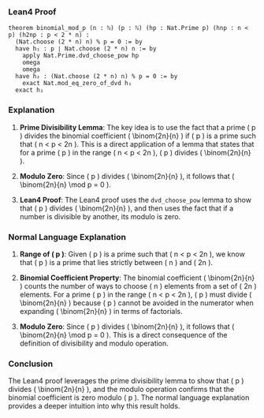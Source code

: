 ### Lean4 Proof

```lean4
theorem binomial_mod_p (n : ℕ) (p : ℕ) (hp : Nat.Prime p) (hnp : n < p) (h2np : p < 2 * n) : 
  (Nat.choose (2 * n) n) % p = 0 := by
  have h₁ : p ∣ Nat.choose (2 * n) n := by
    apply Nat.Prime.dvd_choose_pow hp
    omega
    omega
  have h₂ : (Nat.choose (2 * n) n) % p = 0 := by
    exact Nat.mod_eq_zero_of_dvd h₁
  exact h₂
```

### Explanation

1. **Prime Divisibility Lemma**: The key idea is to use the fact that a prime \( p \) divides the binomial coefficient \( \binom{2n}{n} \) if \( p \) is a prime such that \( n < p < 2n \). This is a direct application of a lemma that states that for a prime \( p \) in the range \( n < p < 2n \), \( p \) divides \( \binom{2n}{n} \).

2. **Modulo Zero**: Since \( p \) divides \( \binom{2n}{n} \), it follows that \( \binom{2n}{n} \mod p = 0 \).

3. **Lean4 Proof**: The Lean4 proof uses the `dvd_choose_pow` lemma to show that \( p \) divides \( \binom{2n}{n} \), and then uses the fact that if a number is divisible by another, its modulo is zero.

### Normal Language Explanation

1. **Range of \( p \)**: Given \( p \) is a prime such that \( n < p < 2n \), we know that \( p \) is a prime that lies strictly between \( n \) and \( 2n \).

2. **Binomial Coefficient Property**: The binomial coefficient \( \binom{2n}{n} \) counts the number of ways to choose \( n \) elements from a set of \( 2n \) elements. For a prime \( p \) in the range \( n < p < 2n \), \( p \) must divide \( \binom{2n}{n} \) because \( p \) cannot be avoided in the numerator when expanding \( \binom{2n}{n} \) in terms of factorials.

3. **Modulo Zero**: Since \( p \) divides \( \binom{2n}{n} \), it follows that \( \binom{2n}{n} \mod p = 0 \). This is a direct consequence of the definition of divisibility and modulo operation.

### Conclusion

The Lean4 proof leverages the prime divisibility lemma to show that \( p \) divides \( \binom{2n}{n} \), and the modulo operation confirms that the binomial coefficient is zero modulo \( p \). The normal language explanation provides a deeper intuition into why this result holds.
